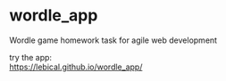 # wordle_app
Wordle game homework task for agile web development  
  
try the app:  
https://lebical.github.io/wordle_app/
